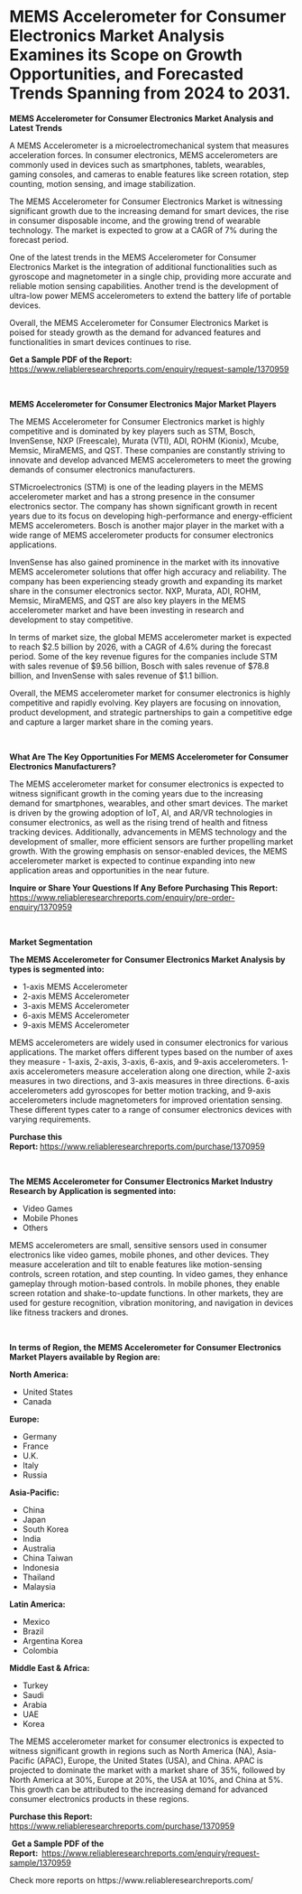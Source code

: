 <p><h1>MEMS Accelerometer for Consumer Electronics Market Analysis Examines its Scope on Growth Opportunities, and Forecasted Trends Spanning from 2024 to 2031.</h1></p><p><strong>MEMS Accelerometer for Consumer Electronics Market Analysis and Latest Trends</strong></p>
<p><p>A MEMS Accelerometer is a microelectromechanical system that measures acceleration forces. In consumer electronics, MEMS accelerometers are commonly used in devices such as smartphones, tablets, wearables, gaming consoles, and cameras to enable features like screen rotation, step counting, motion sensing, and image stabilization.</p><p>The MEMS Accelerometer for Consumer Electronics Market is witnessing significant growth due to the increasing demand for smart devices, the rise in consumer disposable income, and the growing trend of wearable technology. The market is expected to grow at a CAGR of 7% during the forecast period.</p><p>One of the latest trends in the MEMS Accelerometer for Consumer Electronics Market is the integration of additional functionalities such as gyroscope and magnetometer in a single chip, providing more accurate and reliable motion sensing capabilities. Another trend is the development of ultra-low power MEMS accelerometers to extend the battery life of portable devices.</p><p>Overall, the MEMS Accelerometer for Consumer Electronics Market is poised for steady growth as the demand for advanced features and functionalities in smart devices continues to rise.</p></p>
<p><strong>Get a Sample PDF of the Report:&nbsp;</strong> <a href="https://www.reliableresearchreports.com/enquiry/request-sample/1370959">https://www.reliableresearchreports.com/enquiry/request-sample/1370959</a></p>
<p>&nbsp;</p>
<p><strong>MEMS Accelerometer for Consumer Electronics Major Market Players</strong></p>
<p><p>The MEMS Accelerometer for Consumer Electronics market is highly competitive and is dominated by key players such as STM, Bosch, InvenSense, NXP (Freescale), Murata (VTI), ADI, ROHM (Kionix), Mcube, Memsic, MiraMEMS, and QST. These companies are constantly striving to innovate and develop advanced MEMS accelerometers to meet the growing demands of consumer electronics manufacturers.</p><p>STMicroelectronics (STM) is one of the leading players in the MEMS accelerometer market and has a strong presence in the consumer electronics sector. The company has shown significant growth in recent years due to its focus on developing high-performance and energy-efficient MEMS accelerometers. Bosch is another major player in the market with a wide range of MEMS accelerometer products for consumer electronics applications.</p><p>InvenSense has also gained prominence in the market with its innovative MEMS accelerometer solutions that offer high accuracy and reliability. The company has been experiencing steady growth and expanding its market share in the consumer electronics sector. NXP, Murata, ADI, ROHM, Memsic, MiraMEMS, and QST are also key players in the MEMS accelerometer market and have been investing in research and development to stay competitive.</p><p>In terms of market size, the global MEMS accelerometer market is expected to reach $2.5 billion by 2026, with a CAGR of 4.6% during the forecast period. Some of the key revenue figures for the companies include STM with sales revenue of $9.56 billion, Bosch with sales revenue of $78.8 billion, and InvenSense with sales revenue of $1.1 billion.</p><p>Overall, the MEMS accelerometer market for consumer electronics is highly competitive and rapidly evolving. Key players are focusing on innovation, product development, and strategic partnerships to gain a competitive edge and capture a larger market share in the coming years.</p></p>
<p>&nbsp;</p>
<p><strong>What Are The Key Opportunities For MEMS Accelerometer for Consumer Electronics Manufacturers?</strong></p>
<p><p>The MEMS accelerometer market for consumer electronics is expected to witness significant growth in the coming years due to the increasing demand for smartphones, wearables, and other smart devices. The market is driven by the growing adoption of IoT, AI, and AR/VR technologies in consumer electronics, as well as the rising trend of health and fitness tracking devices. Additionally, advancements in MEMS technology and the development of smaller, more efficient sensors are further propelling market growth. With the growing emphasis on sensor-enabled devices, the MEMS accelerometer market is expected to continue expanding into new application areas and opportunities in the near future.</p></p>
<p><strong>Inquire or Share Your Questions If Any Before Purchasing This Report:</strong> <a href="https://www.reliableresearchreports.com/enquiry/pre-order-enquiry/1370959">https://www.reliableresearchreports.com/enquiry/pre-order-enquiry/1370959</a></p>
<p>&nbsp;</p>
<p><strong>Market Segmentation</strong></p>
<p><strong>The MEMS Accelerometer for Consumer Electronics Market Analysis by types is segmented into:</strong></p>
<p><ul><li>1-axis MEMS Accelerometer</li><li>2-axis MEMS Accelerometer</li><li>3-axis MEMS Accelerometer</li><li>6-axis MEMS Accelerometer</li><li>9-axis MEMS Accelerometer</li></ul></p>
<p><p>MEMS accelerometers are widely used in consumer electronics for various applications. The market offers different types based on the number of axes they measure - 1-axis, 2-axis, 3-axis, 6-axis, and 9-axis accelerometers. 1-axis accelerometers measure acceleration along one direction, while 2-axis measures in two directions, and 3-axis measures in three directions. 6-axis accelerometers add gyroscopes for better motion tracking, and 9-axis accelerometers include magnetometers for improved orientation sensing. These different types cater to a range of consumer electronics devices with varying requirements.</p></p>
<p><strong>Purchase this Report:&nbsp;</strong><a href="https://www.reliableresearchreports.com/purchase/1370959">https://www.reliableresearchreports.com/purchase/1370959</a></p>
<p>&nbsp;</p>
<p><strong>The MEMS Accelerometer for Consumer Electronics Market Industry Research by Application is segmented into:</strong></p>
<p><ul><li>Video Games</li><li>Mobile Phones</li><li>Others</li></ul></p>
<p><p>MEMS accelerometers are small, sensitive sensors used in consumer electronics like video games, mobile phones, and other devices. They measure acceleration and tilt to enable features like motion-sensing controls, screen rotation, and step counting. In video games, they enhance gameplay through motion-based controls. In mobile phones, they enable screen rotation and shake-to-update functions. In other markets, they are used for gesture recognition, vibration monitoring, and navigation in devices like fitness trackers and drones.</p></p>
<p>&nbsp;</p>
<p><strong>In terms of Region, the MEMS Accelerometer for Consumer Electronics Market Players available by Region are:</strong></p>
<p>
    <p> <strong> North America: </strong>
        <ul>
            <li>United States</li>
            <li>Canada</li>
        </ul>
        </p> 
    <p> <strong> Europe: </strong>
        <ul>
            <li>Germany</li>
            <li>France</li>
            <li>U.K.</li>
            <li>Italy</li>
            <li>Russia</li>
        </ul>
        </p> 
    <p> <strong> Asia-Pacific: </strong>
        <ul>
            <li>China</li>
            <li>Japan</li>
            <li>South Korea</li>
            <li>India</li>
            <li>Australia</li>
            <li>China Taiwan</li>
            <li>Indonesia</li>
            <li>Thailand</li>
            <li>Malaysia</li>
        </ul>
        </p> 
    <p> <strong> Latin America: </strong>
        <ul>
            <li>Mexico</li>
            <li>Brazil</li>
            <li>Argentina Korea</li>
            <li>Colombia</li>
        </ul>
        </p> 
    <p> <strong> Middle East & Africa: </strong>
        <ul>
            <li>Turkey</li>
            <li>Saudi</li>
            <li>Arabia</li>
            <li>UAE</li>
            <li>Korea</li>
        </ul>
    </p>
    </p>
<p><p>The MEMS accelerometer market for consumer electronics is expected to witness significant growth in regions such as North America (NA), Asia-Pacific (APAC), Europe, the United States (USA), and China. APAC is projected to dominate the market with a market share of 35%, followed by North America at 30%, Europe at 20%, the USA at 10%, and China at 5%. This growth can be attributed to the increasing demand for advanced consumer electronics products in these regions.</p></p>
<p><strong>Purchase this Report: </strong><a href="https://www.reliableresearchreports.com/purchase/1370959">https://www.reliableresearchreports.com/purchase/1370959</a></p>
<p>&nbsp;<strong>Get a Sample PDF of the Report:&nbsp;&nbsp;</strong><a href="https://www.reliableresearchreports.com/enquiry/request-sample/1370959">https://www.reliableresearchreports.com/enquiry/request-sample/1370959</a></p>
<p><strong></strong></p>
<p>Check more reports on https://www.reliableresearchreports.com/</p>